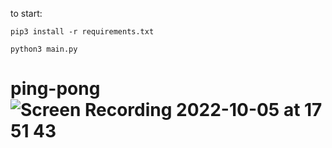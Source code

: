 

to start:

`pip3 install -r requirements.txt`

`python3 main.py`

# ping-pong![Screen Recording 2022-10-05 at 17 51 43](https://user-images.githubusercontent.com/68617006/194411769-b2f8088b-dc9d-4bf3-bd70-d2e860183a1b.gif)
